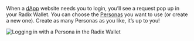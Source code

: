 When a [dApp](?glossaryAnchor=dapp) website needs you to login, you’ll see a request pop up in your Radix Wallet. You can choose the [Personas](?glossaryAnchor=personas) you want to use (or create a new one). Create as many Personas as you like, it’s up to you!

![Logging in with a Persona in the Radix Wallet](/quests-images/key/2.1-KeyImage_ConnectQuest)